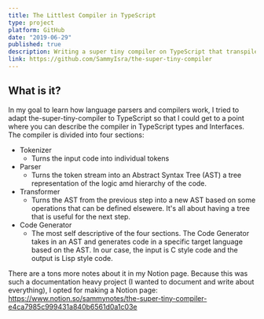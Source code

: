 ```yaml
---
title: The Littlest Compiler in TypeScript
type: project
platform: GitHub
date: "2019-06-29"
published: true
description: Writing a super tiny compiler on TypeScript that transpiles Lisp style code to C style code.
link: https://github.com/SammyIsra/the-super-tiny-compiler
---
```


## What is it?

In my goal to learn how language parsers and compilers work, I tried to adapt the-super-tiny-compiler to TypeScript so that I could get to a point where you can describe the compiler in TypeScript types and Interfaces. The compiler is divided into four sections:

- Tokenizer
  - Turns the input code into individual tokens
- Parser
  - Turns the token stream into an Abstract Syntax Tree (AST) a tree representation of the logic amd hierarchy of the code.
- Transformer
  - Turns the AST from the previous step into a new AST based on some operations that can be defined elsewere. It's all about having a tree that is useful for the next step.
- Code Generator
  - The most self descriptive of the four sections. The Code Generator takes in an AST and generates code in a specific target language based on the AST. In our case, the input is C style code and the output is Lisp style code.

There are a tons more notes about it in my Notion page. Because this was such a documentation heavy project (I wanted to document and write about everything), I opted for making a Notion page:
https://www.notion.so/sammynotes/the-super-tiny-compiler-e4ca7985c999431a840b6561d0a1c03e
